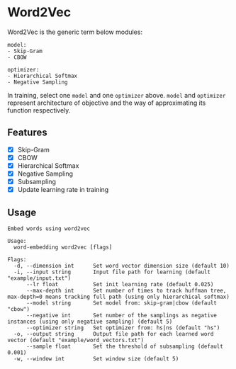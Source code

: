 # Word2Vec

Word2Vec is the generic term below modules:

```
model:
- Skip-Gram
- CBOW

optimizer:
- Hierarchical Softmax
- Negative Sampling
```

In training, select one `model` and one `optimizer` above. `model` and `optimizer` represent architecture of objective and the way of approximating its function respectively.

## Features

- [x] Skip-Gram
- [x] CBOW
- [x] Hierarchical Softmax
- [x] Negative Sampling
- [x] Subsampling
- [x] Update learning rate in training

## Usage

```
Embed words using word2vec

Usage:
  word-embedding word2vec [flags]

Flags:
  -d, --dimension int      Set word vector dimension size (default 10)
  -i, --input string       Input file path for learning (default "example/input.txt")
      --lr float           Set init learning rate (default 0.025)
      --max-depth int      Set number of times to track huffman tree, max-depth=0 means tracking full path (using only hierarchical softmax)
      --model string       Set model from: skip-gram|cbow (default "cbow")
      --negative int       Set number of the samplings as negative instances (using only negative sampling) (default 5)
      --optimizer string   Set optimizer from: hs|ns (default "hs")
  -o, --output string      Output file path for each learned word vector (default "example/word_vectors.txt")
      --sample float       Set the threshold of subsampling (default 0.001)
  -w, --window int         Set window size (default 5)
```

